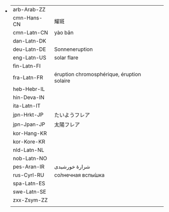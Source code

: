 - | | | |
  |-|-|-|
  | arb-Arab-ZZ |  |  |
  | cmn-Hans-CN | 耀斑 |  |
  | cmn-Latn-CN | yào bān |  |
  | dan-Latn-DK |  |  |
  | deu-Latn-DE | Sonneneruption |  |
  | eng-Latn-US | solar flare |  |
  | fin-Latn-FI |  |  |
  | fra-Latn-FR | éruption chromosphérique, éruption solaire |  |
  | heb-Hebr-IL |  |  |
  | hin-Deva-IN |  |  |
  | ita-Latn-IT |  |  |
  | jpn-Hrkt-JP | たいようフレア |  |
  | jpn-Jpan-JP | 太陽フレア |  |
  | kor-Hang-KR |  |  |
  | kor-Kore-KR |  |  |
  | nld-Latn-NL |  |  |
  | nob-Latn-NO |  |  |
  | pes-Aran-IR | شرارهٔ خورشیدی |  |
  | rus-Cyrl-RU | со́лнечная вспы́шка |  |
  | spa-Latn-ES |  |  |
  | swe-Latn-SE |  |  |
  | zxx-Zsym-ZZ |  |  |
  |  |  |  |
